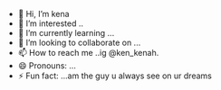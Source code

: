 - 👋 Hi, I’m kena
- 👀 I’m interested ..
- 🌱 I’m currently learning ...
- 💞️ I’m looking to collaborate on ...
- 📫 How to reach me ..ig @ken_kenah.
- 😄 Pronouns: ...
- ⚡ Fun fact: ...am the guy u always see on ur dreams

<!---
82548254/82548254 is a ✨ special ✨ repository because its `README.md` (this file) appears on your GitHub profile.
You can click the Preview link to take a look at your changes.
--->
